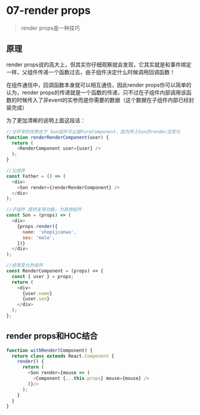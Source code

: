# 07-render props
> render props是一种技巧

## 原理
render props说的高大上，但其实你仔细观察就会发现，它其实就是和事件绑定一样，父组件传递一个函数过去，由子组件决定什么时候调用回调函数！


在组件通信中，回调函数本身就可以相互通信，因此render props你可以简单的认为，render props的传递就是一个函数的传递，只不过在子组件内部调用该函数的时候传入了非event的实参而是你需要的数据（这个数据在子组件内部已经封装完成）


为了更加清晰的说明上面这段话：
```javascript
//分开写的优势在于 Son组件可以是PureComponent，因为传入Son的render没变化
function renderRenderComponent(user) {
  return (
    <RenderComponent user={user} />
  );
}

//父组件
const Father = () => (
  <div>
    <Son render={renderRenderComponent} />
  </div>
);

//子组件 提供复用功能，为其他组件
const Son = (props) => (
  <div>
    {props.render({
      name: 'shepijcanwu',
      sex: 'male',
    })}
  </div>
);

//经常变化的组件
const RenderComponent = (props) => {
  const { user } = props;
  return (
    <div>
      {user.name}
      {user.sex}
    </div>
  );
};
```

## render props和HOC结合
```javascript
function withRender(Component) {
  return class extends React.Component {
    render() {
      return (
        <Son render={mouse => (
          <Component {...this.props} mouse={mouse} />
        )}/>
      );
    }
  }
}
```

